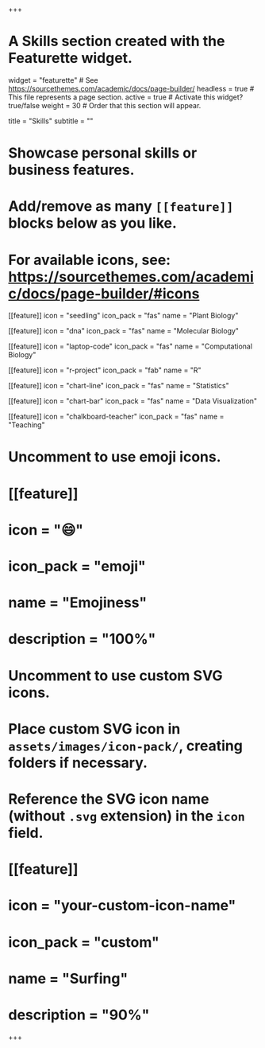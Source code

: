 +++
# A Skills section created with the Featurette widget.
widget = "featurette"  # See https://sourcethemes.com/academic/docs/page-builder/
headless = true  # This file represents a page section.
active = true  # Activate this widget? true/false
weight = 30  # Order that this section will appear.

title = "Skills"
subtitle = ""

# Showcase personal skills or business features.
# 
# Add/remove as many `[[feature]]` blocks below as you like.
# 
# For available icons, see: https://sourcethemes.com/academic/docs/page-builder/#icons
   
[[feature]]
  icon = "seedling"
  icon_pack = "fas"
  name = "Plant Biology"
  
[[feature]]
  icon = "dna"
  icon_pack = "fas"
  name = "Molecular Biology"
  
[[feature]]
  icon = "laptop-code"
  icon_pack = "fas"
  name = "Computational Biology"
  
[[feature]]
  icon = "r-project"
  icon_pack = "fab"
  name = "R"
  
[[feature]]
  icon = "chart-line"
  icon_pack = "fas"
  name = "Statistics"
  
[[feature]]
  icon = "chart-bar"
  icon_pack = "fas"
  name = "Data Visualization"
    
[[feature]]
  icon = "chalkboard-teacher"
  icon_pack = "fas"
  name = "Teaching"

# Uncomment to use emoji icons.
# [[feature]]
#  icon = ":smile:"
#  icon_pack = "emoji"
#  name = "Emojiness"
#  description = "100%"  

# Uncomment to use custom SVG icons.
# Place custom SVG icon in `assets/images/icon-pack/`, creating folders if necessary.
# Reference the SVG icon name (without `.svg` extension) in the `icon` field.
# [[feature]]
#  icon = "your-custom-icon-name"
#  icon_pack = "custom"
#  name = "Surfing"
#  description = "90%"

+++

